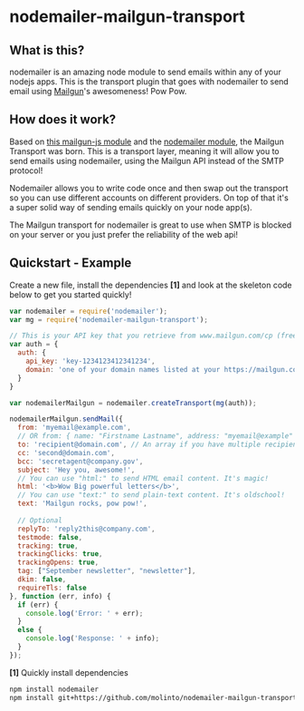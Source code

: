 nodemailer-mailgun-transport
============================

## What is this?
nodemailer is an amazing node module to send emails within any of your nodejs apps.
This is the transport plugin that goes with nodemailer to send email using [Mailgun](https://mailgun.com/)'s awesomeness!
Pow Pow.


## How does it work?
Based on [this mailgun-js module](https://github.com/1lobby/mailgun-js) and the [nodemailer module](https://github.com/andris9/Nodemailer), the Mailgun Transport was born. This is a transport layer, meaning it will allow you to send emails using nodemailer, using the Mailgun API instead of the SMTP protocol!

Nodemailer allows you to write code once and then swap out the transport so you can use different accounts on different providers. On top of that it's a super solid way of sending emails quickly on your node app(s).

The Mailgun transport for nodemailer is great to use when SMTP is blocked on your server or you just prefer the reliability of the web api!

## Quickstart - Example

Create a new file, install the dependencies **[1]** and look at the skeleton code below to get you started quickly!


```javascript
var nodemailer = require('nodemailer');
var mg = require('nodemailer-mailgun-transport');

// This is your API key that you retrieve from www.mailgun.com/cp (free up to 10K monthly emails)
var auth = {
  auth: {
    api_key: 'key-1234123412341234',
    domain: 'one of your domain names listed at your https://mailgun.com/app/domains'
  }
}

var nodemailerMailgun = nodemailer.createTransport(mg(auth));

nodemailerMailgun.sendMail({
  from: 'myemail@example.com', 
  // OR from: { name: "Firstname Lastname", address: "myemail@example" }
  to: 'recipient@domain.com', // An array if you have multiple recipients.
  cc: 'second@domain.com',
  bcc: 'secretagent@company.gov',
  subject: 'Hey you, awesome!',
  // You can use "html:" to send HTML email content. It's magic!
  html: '<b>Wow Big powerful letters</b>',
  // You can use "text:" to send plain-text content. It's oldschool!
  text: 'Mailgun rocks, pow pow!',
  
  // Optional
  replyTo: 'reply2this@company.com',
  testmode: false,
  tracking: true,
  trackingClicks: true,
  trackingOpens: true,
  tag: ["September newsletter", "newsletter"],
  dkim: false,
  requireTls: false
}, function (err, info) {
  if (err) {
    console.log('Error: ' + err);
  }
  else {
    console.log('Response: ' + info);
  }
});
```

**[1]** Quickly install dependencies
```bash
npm install nodemailer
npm install git+https://github.com/molinto/nodemailer-mailgun-transport.git --save
```
